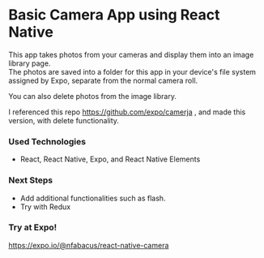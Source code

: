 # Basic Camera App using React Native

This app takes photos from your cameras and display them into an image library page. <br/>
The photos are saved into a folder for this app in your device's file system assigned by Expo, separate from the normal camera roll.

You can also delete photos from the image library.

I referenced this repo https://github.com/expo/camerja , and made this version, with delete functionality.

### Used Technologies
- React, React Native, Expo, and React Native Elements 

### Next Steps
- Add additional functionalities such as flash.
- Try with Redux

### Try at Expo!
https://expo.io/@nfabacus/react-native-camera